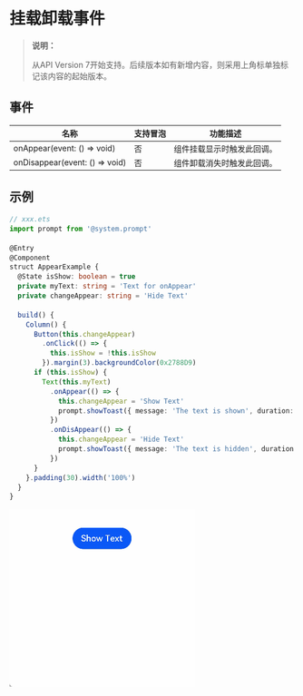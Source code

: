 # 挂载卸载事件

>  **说明：**
>
>  从API Version 7开始支持。后续版本如有新增内容，则采用上角标单独标记该内容的起始版本。


## 事件

| 名称                                             | 支持冒泡 | 功能描述                   |
| ------------------------------------------------ | -------- | -------------------------- |
| onAppear(event:&nbsp;()&nbsp;=&gt;&nbsp;void)    | 否       | 组件挂载显示时触发此回调。 |
| onDisappear(event:&nbsp;()&nbsp;=&gt;&nbsp;void) | 否       | 组件卸载消失时触发此回调。 |


## 示例

```ts
// xxx.ets
import prompt from '@system.prompt'

@Entry
@Component
struct AppearExample {
  @State isShow: boolean = true
  private myText: string = 'Text for onAppear'
  private changeAppear: string = 'Hide Text'

  build() {
    Column() {
      Button(this.changeAppear)
        .onClick(() => {
          this.isShow = !this.isShow
        }).margin(3).backgroundColor(0x2788D9)
      if (this.isShow) {
        Text(this.myText)
          .onAppear(() => {
            this.changeAppear = 'Show Text'
            prompt.showToast({ message: 'The text is shown', duration: 2000 })
          })
          .onDisAppear(() => {
            this.changeAppear = 'Hide Text'
            prompt.showToast({ message: 'The text is hidden', duration: 2000 })
          })
      }
    }.padding(30).width('100%')
  }
}
```

![zh-cn_image_0000001219864151](figures/zh-cn_image_0000001219864151.gif)
